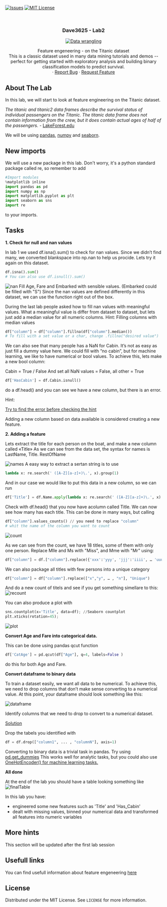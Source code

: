 <!-- PROJECT SHIELDS -->
<!--
*** I'm using markdown "reference style" links for readability.
*** Reference links are enclosed in brackets [ ] instead of parentheses ( ).
*** See the bottom of this document for the declaration of the reference variables
*** for contributors-url, forks-url, etc. This is an optional, concise syntax you may use.
*** https://www.markdownguide.org/basic-syntax/#reference-style-links
-->

[![Issues][issues-shield]][issues-url]
[![MIT License][license-shield]][license-url]




<!-- PROJECT LOGO -->
<br />
<h3 align="center">Dave3625 - Lab2</h3>
<p align="center">
  <a href="https://github.com/umaimehm/Intro_to_AI_2021/tree/main/Lab1">
    <img src="img/header.png" alt="Data wrangling" width="auto" height="auto">
  </a>

  

  <p align="center">
    Feature engeneering - on the Titanic dataset <br \>This is a classic dataset used in many data mining tutorials and demos -- perfect for getting started with exploratory analysis and building binary classification models to predict survival.
    <br />
    ·
    <a href="https://github.com/umaimehm/Intro_to_AI_2021/issues">Report Bug</a>
    ·
    <a href="https://github.com/umaimehm/Intro_to_AI_2021/issues">Request Feature</a>
  </p>
</p>


<!-- ABOUT THE LAB -->
## About The Lab

In this lab, we will start to look at feature engineering on the Titanic dataset.

*The titanic and titanic2 data frames describe the survival status of individual passengers 
on the Titanic. The titanic data frame does not contain information from the crew, but it 
does contain actual ages of half of the passengers.* - [LakeForest.edu][lakeforest.edu]

We will be using [pandas][pandas-doc], [numpy][numpy-doc] and [seaborn][seaborn-doc].

## New imports

We will use a new package in this lab. Don't worry, it's a python standard package called re, so remember to add
```python
#Import modules
%matplotlib inline
import pandas as pd
import numpy as np
import matplotlib.pyplot as plt
import seaborn as sns
import re
```
to your imports.

## Tasks
**1. Check for null and nan values**

In lab 1 we used df.isna().sum() to check for nan values. Since we didn’t find many, we converted blankspace into np.nan to help us procide. Lets try it again on this dataset.
```python
df.isna().sum()
# You can also use df.isnull().sum()
```
![nan][nan]
Fill Age, Fare and Embarked with sensible values. (Embarked could be filled with "S")
Since the nan values are defined differently in this dataset, we can use the function right out of the box.

During the last lab people asked how to fill nan values with meaningful values. What a meaningful value is differ from dataset to dataset, but lets just add a median value for all numeric columns.
Hint: Filling columns with median values
```python
df["column"] = df["column"].fillna(df["column"].median())
# To fill with a set value or a char, change .fillna("desired value")
``` 
We can also see that many people has a NaN for Cabin. It’s not as easy as just fill a dummy value here. We could fill with “no cabin”, but for machine learning, we like to have numerical or bool values. To achieve this, lets make a new bool column:

Cabin = True / False
And set all NaN values = False, all other = True
```python
df['HasCabin'] = df.Cabin.isnull()
```
do a df.head() and you can see we have a new column, but there is an error. 

Hint: 

[Try to find the error before checking the hint][flip-bool]

Adding a new column based on data available is considered creating a new feature.


**2. Adding a feature**

Lets extract the title for each person on the boat, and make a new column called «Title»
As we can see from the data set, the syntax for names is
LastName, Title. RestOfName

![names][names]
A easy way to extract a sertan string is to use 
```python
lambda x: re.search(' ([A-Z][a-z]+)\.', x).group(1)
```
And in our case we would like to put this data in a new column, so we can run 
```python
df['Title'] = df.Name.apply(lambda x: re.search(' ([A-Z][a-z]+)\.', x).group(1)) 
```

Check with df.head() that you now have acolumn called Title.
We can now see how many has each title. This can be done in many ways, but calling 
```python
df["column"].values_counts() // you need to replace "column" 
# whit the name of the column you want to count
```
![count][cC]

As we can see from the count, we have 18 titles, some of them with only one person. 
Replace Mlle and Ms with "Miss", and Mme with "Mr" using:
```python
df["column"] = df.["column"].replace({'xxx':'yyy', 'jjj':'iiii', … 'uuu':'iii'})
```


We can also package all titles with few persons into a unique category
```python
df["column"] = df["column"].replace(["x","y", … , "n"], "Unique")
```
And do a new count of titels and see if you get something simellare to this:
![recount][cC2]

You can also produce a plot with
```python
sns.countplot(x='Title', data=df); //Seaborn countplot
plt.xticks(rotation=45);
```
![plot][pl1]


**Convert Age and Fare into categorical data.**

 This can be done using pandas qcut function
```python
df['CatAge'] = pd.qcut(df["Age"], q=4, labels=False )
```
do this for both Age and Fare.

**Convert dataframe to binary data**

To train a dataset easily, we want all data to be numerical. To achieve this, we need to drop columns that don’t make sense converting to a numerical value. At this point, your dataframe should look something like this:

![dataframe][table-task4]

Identify columns that we need to drop to convert to a numerical dataset.

[Solution][table-task4-m]

Drop the tabels you identified with

```python
df = df.drop(["column1", ... , "columnN"], axis=1)
```
Converting to binary  data is a trivial task in pandas. Try using [pd.get_dummies][get-dummies]
This works well for analytic tasks, but you could also use [OneHotEncoder() for machine learning tasks.][get-dummies-vs-onehot]

**All done**

At the end of the lab you should have a table looking something like 
![finalTable][final-df]

In this lab you have:
* engineered some new features such as 'Title' and 'Has_Cabin'
* dealt with missing values, binned your numerical data and transformed all features into numeric variables


## More hints

This section will be updated after the first lab session

## Usefull links
You can find usefull information about feature engeneering [here][feature-eng-tutorial]

<!-- LICENSE -->
## License

Distributed under the MIT License. See `LICENSE` for more information.






<!-- MARKDOWN LINKS & IMAGES -->
<!-- https://www.markdownguide.org/basic-syntax/#reference-style-links -->
[issues-shield]: https://img.shields.io/github/issues/buzzCraft/Dave3625-21-Lab.svg?style=for-the-badge
[issues-url]: https://github.com/buzzCraft/Dave3625-21-Lab/issues
[license-shield]: https://img.shields.io/github/license/othneildrew/Best-README-Template.svg?style=for-the-badge
[license-url]: https://github.com/buzzCraft/Dave3625-21-Lab/blob/main/Lab1/LICENSE

[names]: img/names.png
[cC]: img/columnsCount.png
[cC2]: img/columnsCount2.png
[pl1]: img/plot1.PNG
[table-task4]: img/table4.PNG
[table-task4-m]: img/table4-marked.png
[final-df]: img/finalDf.PNG
[nan]: img/nan.png

[pandas-doc]: https://pandas.pydata.org/docs/reference/index.html#api
[numpy-doc]: https://numpy.org/doc/stable/
[seaborn-doc]: https://seaborn.pydata.org/api.html
[feature-eng-tutorial]: https://github.com/PacktPublishing/Python-Feature-Engineering-Cookbook
[flip-bool]: https://www.kite.com/python/answers/how-to-invert-a-pandas-boolean-series-in-python
[lakeforest.edu]: http://campus.lakeforest.edu/frank/FILES/MLFfiles/Bio150/Titanic/TitanicMETA.pdf
[get-dummies]: https://pandas.pydata.org/docs/reference/api/pandas.get_dummies.html
[get-dummies-vs-onehot]: https://albertum.medium.com/preprocessing-onehotencoder-vs-pandas-get-dummies-3de1f3d77dcc


